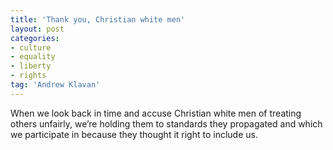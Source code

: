 ```yaml
---
title: 'Thank you, Christian white men'
layout: post
categories:
- culture
- equality
- liberty
- rights
tag: 'Andrew Klavan'
---
```


When we look back in time and accuse Christian white men of treating others unfairly, we’re holding them to standards they propagated and which we participate in because they thought it right to include us.